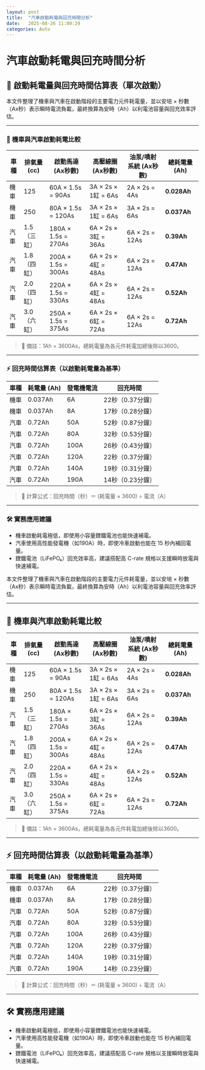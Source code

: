 ```yaml
---
layout: post
title:  "汽車啟動耗電與回充時間分析"
date:   2025-08-26 11:00:29
categories: Auto
---
```



# 汽車啟動耗電與回充時間分析

## 🔋 啟動耗電量與回充時間估算表（單次啟動）

本文件整理了機車與汽車在啟動階段的主要電力元件耗電量，並以安培 × 秒數（Ax秒）表示瞬時電流負載，最終換算為安時（Ah）以利電池容量與回充效率評估。

---

### 🚦 機車與汽車啟動耗電比較

| 車種     | 排氣量 (cc) | 啟動馬達 (Ax秒數) | 高壓線圈 (Ax秒數) | 油泵/噴射系統 (Ax秒數) | **總耗電量 (Ah)** |
|----------|-------------|--------------------|--------------------|-------------------------|--------------------|
| 機車     | 125         | 60A × 1.5s = 90As  | 3A × 2s × 1缸 = 6As | 2A × 2s = 4As           | **0.028Ah**        |
| 機車     | 250         | 80A × 1.5s = 120As | 3A × 2s × 1缸 = 6As | 3A × 2s = 6As           | **0.037Ah**        |
| 汽車     | 1.5（三缸）| 180A × 1.5s = 270As| 6A × 2s × 3缸 = 36As| 6A × 2s = 12As          | **0.39Ah**         |
| 汽車     | 1.8（四缸）| 200A × 1.5s = 300As| 6A × 2s × 4缸 = 48As| 6A × 2s = 12As          | **0.47Ah**         |
| 汽車     | 2.0（四缸）| 220A × 1.5s = 330As| 6A × 2s × 4缸 = 48As| 6A × 2s = 12As          | **0.52Ah**         |
| 汽車     | 3.0（六缸）| 250A × 1.5s = 375As| 6A × 2s × 6缸 = 72As| 6A × 2s = 12As          | **0.72Ah**         |

> 📌 備註：1Ah = 3600As，總耗電量為各元件耗電加總後除以3600。

---

### ⚡ 回充時間估算表（以啟動耗電量為基準）

| 車種 | 耗電量 (Ah) | 發電機電流 | 回充時間 |
|------|-------------|------------|-----------|
| 機車 | 0.037Ah     | 6A         | 22秒（0.37分鐘） |
| 機車 | 0.037Ah     | 8A         | 17秒（0.28分鐘） |
| 汽車 | 0.72Ah      | 50A        | 52秒（0.87分鐘） |
| 汽車 | 0.72Ah      | 80A        | 32秒（0.53分鐘） |
| 汽車 | 0.72Ah      | 100A       | 26秒（0.43分鐘） |
| 汽車 | 0.72Ah      | 120A       | 22秒（0.37分鐘） |
| 汽車 | 0.72Ah      | 140A       | 19秒（0.31分鐘） |
| 汽車 | 0.72Ah      | 190A       | 14秒（0.23分鐘） |

> 📌 計算公式：回充時間（秒）＝ (耗電量 × 3600) ÷ 電流（A）

---

### 🛠️ 實務應用建議

- 機車啟動耗電極低，即使用小容量鋰鐵電池也能快速補電。
- 汽車使用高性能發電機（如190A）時，即使冷車啟動也能在 15 秒內補回電量。
- 鋰鐵電池（LiFePO₄）回充效率高，建議搭配高 C-rate 規格以支援瞬時放電與快速補電。


本文件整理了機車與汽車在啟動階段的主要電力元件耗電量，並以安培 × 秒數（Ax秒）表示瞬時電流負載，最終換算為安時（Ah）以利電池容量與回充效率評估。

---

## 🚦 機車與汽車啟動耗電比較

| 車種     | 排氣量 (cc) | 啟動馬達 (Ax秒數) | 高壓線圈 (Ax秒數) | 油泵/噴射系統 (Ax秒數) | **總耗電量 (Ah)** |
|----------|-------------|--------------------|--------------------|-------------------------|--------------------|
| 機車     | 125         | 60A × 1.5s = 90As  | 3A × 2s × 1缸 = 6As | 2A × 2s = 4As           | **0.028Ah**        |
| 機車     | 250         | 80A × 1.5s = 120As | 3A × 2s × 1缸 = 6As | 3A × 2s = 6As           | **0.037Ah**        |
| 汽車     | 1.5（三缸）| 180A × 1.5s = 270As| 6A × 2s × 3缸 = 36As| 6A × 2s = 12As          | **0.39Ah**         |
| 汽車     | 1.8（四缸）| 200A × 1.5s = 300As| 6A × 2s × 4缸 = 48As| 6A × 2s = 12As          | **0.47Ah**         |
| 汽車     | 2.0（四缸）| 220A × 1.5s = 330As| 6A × 2s × 4缸 = 48As| 6A × 2s = 12As          | **0.52Ah**         |
| 汽車     | 3.0（六缸）| 250A × 1.5s = 375As| 6A × 2s × 6缸 = 72As| 6A × 2s = 12As          | **0.72Ah**         |

> 📌 備註：1Ah = 3600As，總耗電量為各元件耗電加總後除以3600。

---

## ⚡ 回充時間估算表（以啟動耗電量為基準）

| 車種 | 耗電量 (Ah) | 發電機電流 | 回充時間 |
|------|-------------|------------|-----------|
| 機車 | 0.037Ah     | 6A         | 22秒（0.37分鐘） |
| 機車 | 0.037Ah     | 8A         | 17秒（0.28分鐘） |
| 汽車 | 0.72Ah      | 50A        | 52秒（0.87分鐘） |
| 汽車 | 0.72Ah      | 80A        | 32秒（0.53分鐘） |
| 汽車 | 0.72Ah      | 100A       | 26秒（0.43分鐘） |
| 汽車 | 0.72Ah      | 120A       | 22秒（0.37分鐘） |
| 汽車 | 0.72Ah      | 140A       | 19秒（0.31分鐘） |
| 汽車 | 0.72Ah      | 190A       | 14秒（0.23分鐘） |

> 📌 計算公式：回充時間（秒）＝ (耗電量 × 3600) ÷ 電流（A）

---

## 🛠️ 實務應用建議

- 機車啟動耗電極低，即使用小容量鋰鐵電池也能快速補電。
- 汽車使用高性能發電機（如190A）時，即使冷車啟動也能在 15 秒內補回電量。
- 鋰鐵電池（LiFePO₄）回充效率高，建議搭配高 C-rate 規格以支援瞬時放電與快速補電。


